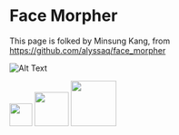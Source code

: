Face Morpher
============

This page is folked by Minsung Kang, from https://github.com/alyssaq/face_morpher

![Alt Text](https://github.com/minsung-k/minsung-k.github.io/blob/master/files/out.gif)


<img src="https://github.com/minsung-k/minsung-k.github.io/blob/master/files/out.gif" width="40" height="40" />

<img src="https://github.com/minsung-k/minsung-k.github.io/blob/master/files/out.gif" width="60" height="60" />

<img src="https://github.com/minsung-k/minsung-k.github.io/blob/master/files/out.gif" width="80" height="80" />
